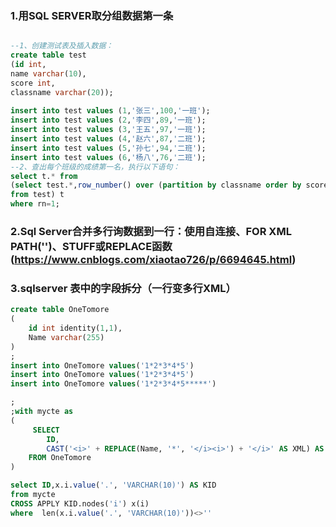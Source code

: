 ### 1.用SQL SERVER取分组数据第一条

``` sql

--1、创建测试表及插入数据：
create table test
(id int,
name varchar(10),
score int,
classname varchar(20));
 
insert into test values (1,'张三',100,'一班');
insert into test values (2,'李四',89,'一班');
insert into test values (3,'王五',97,'一班');
insert into test values (4,'赵六',87,'二班');
insert into test values (5,'孙七',94,'二班');
insert into test values (6,'杨八',76,'二班');
--2、查出每个班级的成绩第一名，执行以下语句：
select t.* from
(select test.*,row_number() over (partition by classname order by score desc) rn 
from test) t
where rn=1;

```
### 2.Sql Server合并多行询数据到一行：使用自连接、FOR XML PATH('')、STUFF或REPLACE函数(https://www.cnblogs.com/xiaotao726/p/6694645.html)


### 3.sqlserver 表中的字段拆分（一行变多行XML）

``` sql
create table OneTomore
(
	id int identity(1,1),
	Name varchar(255)
)
;
insert into OneTomore values('1*2*3*4*5')
insert into OneTomore values('1*2*3*4*5')
insert into OneTomore values('1*2*3*4*5*****')

;
;with mycte as
(
	 SELECT 
        ID, 
        CAST('<i>' + REPLACE(Name, '*', '</i><i>') + '</i>' AS XML) AS KID 
    FROM OneTomore 
) 

select ID,x.i.value('.', 'VARCHAR(10)') AS KID 
from mycte
CROSS APPLY KID.nodes('i') x(i) 
where  len(x.i.value('.', 'VARCHAR(10)'))<>''

```
